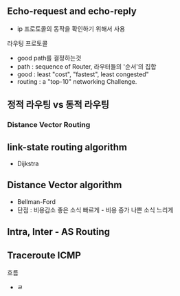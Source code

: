 ## Echo-request and echo-reply

- ip 프로토콜의 동작을 확인하기 위해서 사용

라우팅 프로토콜

- good path를 결정하는것
- path : sequence of Router, 라우터들의 '순서'의 집합
- good : least "cost", "fastest", least congested"
- routing : a "top-10" networking Challenge. 

## 정적 라우팅 vs 동적 라우팅

### Distance Vector Routing

## link-state routing algorithm
 - Dijkstra 

## Distance Vector algorithm
 - Bellman-Ford
 - 단점 : 비용감소 좋은 소식 빠르게 - 비용 증가 나쁜 소식 느리게

## Intra, Inter - AS Routing

## Traceroute ICMP


흐름 
- ㄹ
